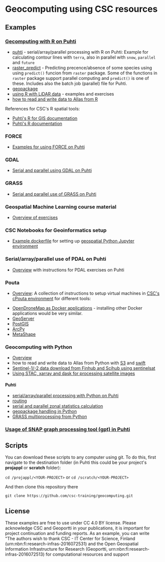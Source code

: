 # Geocomputing using CSC resources

## Examples

### [Gecomputing with R on Puhti](./R/README.md) 

* [puhti](./R/puhti) - serial/array/parallel processing with R on Puhti: Example for calculating contour lines with `terra`, also in parallel with `snow`, `parallel` and `future`
* [raster_predict](./R/raster_predict) - Predicting precence/absence of some species using using `predict()` funcion from `raster` package. Some of the functions in `raster` package support parallel computing and `predict()` is one of these. Includes also the batch job (parallel) file for Puhti.
* [geopackage](./R/geopackage)
* [using R with LiDAR data](./R/R_LiDAR) - examples and exercises
* [how to read and write data to Allas from R](./R/allas)

References for CSC's R spatial tools:
* [Puhti's R for GIS documentation](https://docs.csc.fi/apps/r-env-for-gis/)
* [Puhti's R documentation](https://docs.csc.fi/apps/r-env-singularity/)

### FORCE
* [Examples for using FORCE on Puhti](./force/README.md) 

### GDAL 
* [Serial and parallel using GDAL on Puhti](./gdal/readme.md)

### GRASS 
* [Serial and parallel use of GRASS on Puhti](./grass/readme.md)

### Geospatial Machine Learning course material
* [Overview of exercises](./machineLearning/README.md)

### CSC Notebooks for Geoinformatics setup
* [Example dockerfile](./notebooks/jupyter_geo.dockerfile) for setting up [geospatial Python Jupyter environment](./notebooks/README.md)

### Serial/array/parallel use of PDAL on Puhti
* [Overview](./pdal/README.md) with instructions for PDAL exercises on Puhti

### Pouta 
* [Overview](./pouta/README.md): A collection of instructions to setup virtual machines in [CSC's cPouta environment](https://docs.csc.fi/cloud/pouta/) for different tools:
- [OpenDroneMap as Docker applications](./pouta/docker-applications) - installing other Docker applications would be very similar.
- [GeoServer](./pouta/geoserver) 
- [PostGIS](./pouta/postgis)
- [ArcPy](./pouta/arcpy) 
- [MetaShape](./pouta/metashape_with_VNC) 


### Geocomputing with Python
* [Overview](./python/README.md)
* how to read and write data to Allas from Python with [S3](./python/allas/working_with_allas_from_Python_S3.py) and [swift](./python/allas/working_with_allas_from_Python_Swift.py)
* [Sentinel-1/-2 data download from Finhub and Scihub using sentinelsat](python/sentinel/README.md)
* [Using STAC, xarray and dask for processing satellite images](./python/STAC/stac_xarray_dask_example.ipynb)

#### Puhti 

* [serial/array/parallel processing with Python on Puhti](./python/puhti/README.md)
* [routing](./python/routing/readme.md)
* [serial and parallel zonal statistics calculation](./python/zonal_stats/README.md)
* [geopackage handling in Python](./python/geopackage/README.md)
* [GRASS multiprocessing from Python](./python/grass_multiprocessing_with_python/README.md)

### [Usage of SNAP graph processing tool (gpt) in Puhti](./snap/README.md)


## Scripts

You can download these scripts to any computer using git. To do this, first navigate to the destination folder (in Puhti this could be your project's **projappl** or **scratch** folder):

`cd /projappl/<YOUR-PROJECT>`
or
`cd /scratch/<YOUR-PROJECT>`

And then clone this repository there

`git clone https://github.com/csc-training/geocomputing.git`

## License
These examples are free to use under CC 4.0 BY license. Please acknowledge CSC and Geoportti in your publications, it is important for project continuation and funding reports. As an example, you can write "The authors wish to thank CSC - IT Center for Science, Finland (urn:nbn:fi:research-infras-2016072531) and the Open Geospatial Information Infrastructure for Research (Geoportti, urn:nbn:fi:research-infras-2016072513) for computational resources and support
